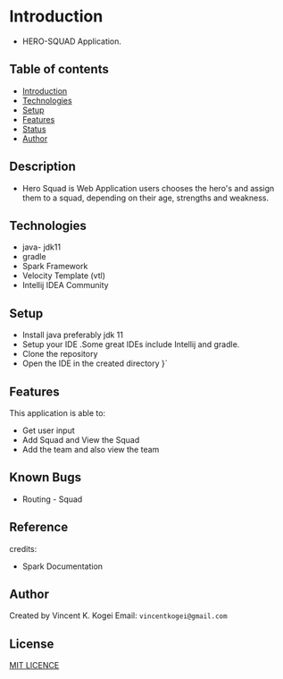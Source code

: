 #  Introduction
* HERO-SQUAD Application.


## Table of contents
* [Introduction](#introduction)
* [Technologies](#technologies)
* [Setup](#setup)
* [Features](#features)
* [Status](#status)
* [Author](#Author)

## Description
* Hero Squad is Web Application users chooses the hero's and assign them to a squad, depending on their age, strengths and weakness.

## Technologies
* java- jdk11
* gradle
* Spark Framework
* Velocity Template (vtl)
* Intellij IDEA Community

## Setup
* Install java preferably jdk 11
* Setup your IDE .Some great IDEs include Intellij and  gradle.
* Clone the repository 
* Open the IDE in the created directory
           }`
## Features
This application is able to: 
* Get user input
* Add Squad and View the Squad
* Add the team and also view the team

## Known Bugs
* Routing - Squad

## Reference
credits:
*  Spark Documentation

## Author
Created by Vincent K. Kogei Email: `vincentkogei@gmail.com`

## License
[MIT LICENCE](license)